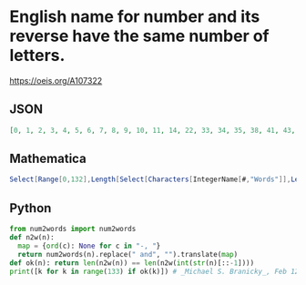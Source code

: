 # English name for number and its reverse have the same number of letters\.
https://oeis.org/A107322
## JSON
```JSON
[0, 1, 2, 3, 4, 5, 6, 7, 8, 9, 10, 11, 14, 22, 33, 34, 35, 38, 41, 43, 44, 45, 48, 53, 54, 55, 58, 66, 67, 69, 76, 77, 79, 83, 84, 85, 88, 96, 97, 99, 101, 102, 103, 104, 105, 106, 107, 108, 109, 111, 112, 113, 115, 118, 121, 122, 123, 124, 125, 126, 127, 128, 129, 131, 132]
```
## Mathematica
```Mathematica
Select[Range[0,132],Length[Select[Characters[IntegerName[#,"Words"]],LetterQ]]==Length[Select[Characters[IntegerName[FromDigits[Reverse[IntegerDigits[#]]],"Words"]],LetterQ]]&] (* _James C. McMahon_, Feb 12 2024 *)
```
## Python
```Python
from num2words import num2words
def n2w(n):
  map = {ord(c): None for c in "-, "}
  return num2words(n).replace(" and", "").translate(map)
def ok(n): return len(n2w(n)) == len(n2w(int(str(n)[::-1])))
print([k for k in range(133) if ok(k)]) # _Michael S. Branicky_, Feb 12 2024
```
